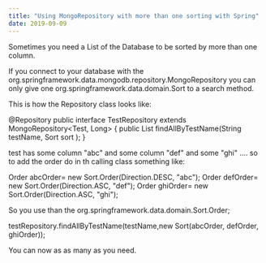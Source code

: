 ```yaml
---
title: "Using MongoRepository with more than one sorting with Spring"
date: 2019-09-09
---
```


Sometimes you need a List of the Database to be sorted by more than one column.

If you connect to your database with the org.springframework.data.mongodb.repository.MongoRepository you can only give one org.springframework.data.domain.Sort to a search method.

This is how the Repository class looks like:

@Repository
public interface TestRepository extends MongoRepository<Test, Long> {
public List<Score> findAllByTestName(String testName, Sort sort );
}

test has some column "abc" and some column "def" and some "ghi" ....
so to add the order do in th calling class something like:

Order abcOrder= new Sort.Order(Direction.DESC, "abc");
Order defOrder= new Sort.Order(Direction.ASC, "def");
Order ghiOrder= new Sort.Order(Direction.ASC, "ghi");       

So you use than the org.springframework.data.domain.Sort.Order;

 testRepository.findAllByTestName(testName,new Sort(abcOrder, defOrder, ghiOrder));

You can now as as many as you need.
